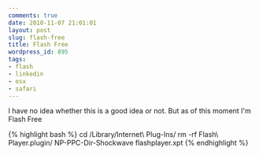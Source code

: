 ```yaml
---
comments: true
date: 2010-11-07 21:01:01
layout: post
slug: flash-free
title: Flash Free
wordpress_id: 895
tags:
- flash
- linkedin
- osx
- safari
---
```


I have no idea whether this is a good idea or not. But as of this moment I'm Flash Free

{% highlight bash %}
cd /Library/Internet\ Plug-Ins/
rm -rf Flash\ Player.plugin/ NP-PPC-Dir-Shockwave flashplayer.xpt
{% endhighlight %}


